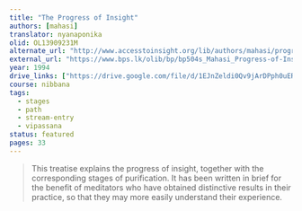 ```yaml
---
title: "The Progress of Insight"
authors: [mahasi]
translator: nyanaponika
olid: OL13909231M
alternate_url: "http://www.accesstoinsight.org/lib/authors/mahasi/progress.html"
external_url: "https://www.bps.lk/olib/bp/bp504s_Mahasi_Progress-of-Insight.pdf"
year: 1994
drive_links: ["https://drive.google.com/file/d/1EJnZeldi0Qv9jArDPph0uERSPUDiv_Zf/view?usp=drivesdk"]
course: nibbana
tags:
  - stages
  - path
  - stream-entry
  - vipassana
status: featured
pages: 33
---
```


> This treatise explains the progress of insight, together with the corresponding stages of purification. It has been written in brief for the benefit of meditators who have obtained distinctive results in their practice, so that they may more easily understand their experience.
